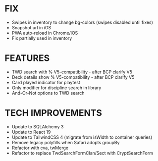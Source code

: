 # FIX
- Swipes in inventory to change bg-colors (swipes disabled until fixes)
- Snapshot url in iOS
- PWA auto-reload in Chrome/iOS
- Fix partially used in inventory

# FEATURES
- TWD search with % V5-compatibility - after BCP clarify V5
- Deck details show % V5-compatibility - after BCP clarify V5
- Card played indicator for playtest
- Only modifier for discipline search in library
- And-Or-Not options to TWD search

# TECH IMPROVEMENTS
- Update to SQLAlchemy 3
- Update to React 19
- Update to TailwindCSS 4 (migrate from isWidth to container queries)
- Remove legacy polyfills when Safari adopts groupBy
- Refactor with cva, twMerge
- Refactor to replace TwdSearchFormClan/Sect with CryptSearchForm
